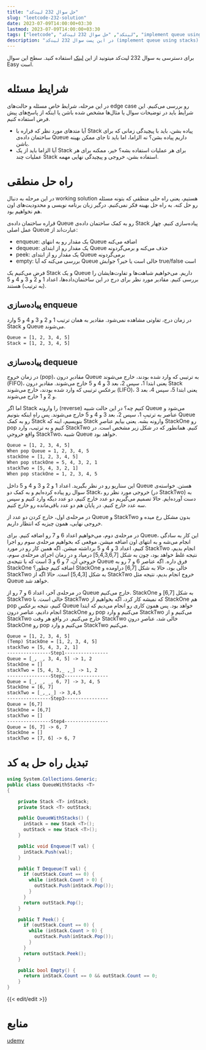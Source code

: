 ```yaml
---
title: "حل سوال 232 لیت‌کد"
slug: "leetcode-232-solution"
date: 2023-07-09T14:00:00+03:30
lastmod: 2023-07-09T14:00:00+03:30
tags: ["leetcode", "لیتکد", "حل سوال 232 لیت‌کد", "implement queue using stacks"]
description: "در این پست سوال 232 لیت‌کد (implement queue using stacks) رو حل می‌کنیم"
---
```

برای دسترسی به سوال 232 لیت‌کد میتونید از این [لینک](https://leetcode.com/problems/implement-queue-using-stacks/) استفاده کنید. سطح این سوال Easy است.

# شرایط مسئله

در این مرحله، شرایط خاص مسئله و حالت‌های edge case رو بررسی می‌کنیم. این شرایط باید در توضیحات سوال یا مثال‌ها مشخص شده باشن یا اینکه از پاسخ‌های پیش فرض استفاده کنیم.

*   آیا متدهای مورد نظر که قراره با Stack پیاده بشن، باید با پیچیدگی زمانی که برای ساختمان داده‌ی Queue داریم پیاده بشن؟ نه الزاما، اما باید تا جای ممکن بهینه باشن.
*   آیا الزاما باید از یک Stack برای هر عملیات استفاده بشه؟ خیر، ممکنه برای هر عملیات چند Stack استفاده بشن، خروجی و پیچیدگی نهایی مهمه.

# راه حل منطقی

در این مرحله به دنبال working solution هستیم، یعنی راه حلی منطقی که بتونه مسئله رو حل کنه. به راه حل بهینه فکر نمی‌کنیم. درگیر زبان برنامه نویسی و محدودیت‌های اون هم نخواهیم بود.

قراره ساختمان داده‌ی Queue رو به کمک ساختمان داده‌ی Stack پیاده‌سازی کنیم. چهار عمل اصلی Queue عبارت‌اند از:

*   enqueue: یک مقدار رو به انتهای Queue اضافه می‌کنه
*   dequeue: یک مقدار رو از ابتدای Queue حذف می‌کنه و برمی‌گردونه
*   peek: یک مقدار رو از ابتدای Queue برمی‌گردونه
*   empty: بررسی می‌کنه که آیا Queue خالی است یا خیر؟ جوابش true/false است

فرض می‌کنیم یک Stack و یک Queue داریم. می‌خواهیم شباهت‌ها و تفاوت‌هایشان را بررسی کنیم. مقادیر مورد نظر برای درج در این ساختمان‌داده‌ها، اعداد 1 و 2 و 3 و 4 و 5 (به ترتیب) هستند.

## پیاده‌سازی enqueue

در زمان درج، تفاوتی مشاهده نمی‌شود. مقادیر به همان ترتیب 1 و 2 و 3 و 4 و 5 وارد Stack و Queue می‌شوند.

```txt
Queue = [1, 2, 3, 4, 5]
Stack = [1, 2, 3, 4, 5]
```

## پیاده‌سازی dequeue

در زمان خروج (pop)، مقادیرِ درون Queue به ترتیبی که وارد شده بودند، خارج می‌شوند (FIFO)، یعنی ابتدا 1، سپس 2، بعد 3 و 4 و 5 خارج می‌شوند. مقادیرِ درون Stack برعکسِ ترتیبی که وارد شده بودند، خارج می‌شوند (LIFO)، یعنی ابتدا 5، سپس 4، بعد 3 و 2 و 1 خارج می‌شوند.

اما اگر Stack را وارونه (reverse) کنیم چه؟ در این حالت شبیه Queue می‌شود و عناصر به ترتیبِ 1، سپس 2، بعد 3 و 4 و 5 خارج می‌شوند. پس راهِ اینکه بتونیم Queue رو به کمک Stack بنویسیم، اینه که Stack وارونه بشه. یعنی بیایم عناصرِ StackOne رو pop کنیم و به ترتیب، وارد StackTwo کنیم. همانطور که در شکل زیر مشخص است. در واقع خروجیِ StackTwo، شبیه Queue خواهد بود.

```txt
Queue = [1, 2, 3, 4, 5]
When pop Queue = 1, 2, 3, 4, 5
stackOne = [1, 2, 3, 4, 5]
When pop stackOne = 5, 4, 3, 2, 1
stackTwo = [5, 4, 3, 2, 1]
When pop stackOne = 1, 2, 3, 4, 5
```

این سناریو رو در نظر بگیرید. اعداد 1 و 2 و 3 و 4 و 5 داخل Queue هستن. خواسته‌ی سوال رو پیاده کرده‌ایم و به کمک دو Stack، خروجی مورد نظر رو (در StackTwo) به دست آورده‌ایم. حالا تصمیم می‌گیریم دو عدد خارج کنیم، دو عدد دیگه وارد کنیم و سپس سه عدد خارج کنیم. در پایان هم دو عدد باقی‌مانده رو خارج کنیم.

در مرحله‌ی اول، خارج کردن دو عدد از Queue و StackTwo بدون مشکل رخ میده و خروجی نهایی، همون چیزیه که انتظار داریم.

در مرحله‌ی دوم، می‌خواهیم اعداد 6 و 7 رو اضافه کنیم. برای Queue، این کار به سادگی انجام می‌شه و به انتهای اون اضافه میشن. موقعی که بخواهیم مرحله‌ی سوم رو اجرا کنیم، اعداد 3 و 4 و 5 برداشته میشن. اگه همین کار رو در مورد StackTwo انجام بدیم، نتیجه غلط خواهد بود، چون به شکل \[5,4,3,6,7\] درمیاد و در زمان اجرای مرحله‌ی سوم، خروجیِ آن، 7 و 6 و 3 است که با نتیجه‌ی Queue فرق داره. اگه عناصر 6 و 7 رو به StackOne اضافه کنیم چطور؟ StackOne خالی بود، حالا به شکل \[6,7\] دراومده و StackTwo به شکل \[5,4,3\] است. حالا اگه از StackTwo خروج انجام بدیم، نتیجه مثل Queue خواهد شد.

در مرحله‌ی آخر، اعداد 6 و 7 رو از Queue خارج می‌کنیم. StackOne به شکل \[6,7\] و StackTwo خالی است. با StackTwo که نمیشه کار کرد، اگه بخواهیم از StackOne هم pop کنیم، نتیجه برعکسِ Queue خواهد بود. پس همون کاری رو انجام می‌دیم که ابتدا انجام دادیم، عناصر درون StackOne رو pop می‌کنیم و وارد StackTwo می‌کنیم و از StackTwo خارج می‌کنیم. در واقع هر وقت StackTwo خالی شد، عناصرِ درونِ StackOne رو pop می‌کنیم و وارد StackTwo می‌کنیم.

```txt
Queue = [1, 2, 3, 4, 5]
(Temp) StackOne = [1, 2, 3, 4, 5]
stackTwo = [5, 4, 3, 2, 1]
----------------Step1----------------
Queue = [_, _, 3, 4, 5] -> 1, 2
StackOne = []
stackTwo = [5, 4, 3,_ ,_] -> 1, 2
----------------Step2----------------
Queue = [_, _, _, 6, 7] -> 3, 4, 5
StackOne = [6, 7]
stackTwo = [_,_,_] -> 3,4,5
----------------Step3----------------
Queue = [6,7]
StackOne = [6,7]
stackTwo = []
----------------Step4----------------
Queue = [6, 7] -> 6, 7
StackOne = []
stackTwo = [7, 6] -> 6, 7
```

# تبدیل راه حل به کد

```csharp
using System.Collections.Generic;
public class QueueWithStacks <T> 
{

    private Stack <T> inStack;
    private Stack <T> outStack;

    public QueueWithStacks() {
      inStack = new Stack <T>();
      outStack = new Stack <T>();
    }

    public void Enqueue(T val) {
      inStack.Push(val);
    }

    public T Dequeue(T val) {
      if (outStack.Count == 0) {
        while (inStack.Count > 0) {
          outStack.Push(inStack.Pop());
        }
      }
      return outStack.Pop();
    }

    public T Peek() {
      if (outStack.Count == 0) {
        while (inStack.Count > 0) {
          outStack.Push(inStack.Pop());
        }
      }
      return outStack.Peek();
    }

    public bool Empty() {
      return inStack.Count == 0 && outStack.Count == 0;
    }
}
```

{{< edit/edit >}}

# منابع
[udemy](https://www.udemy.com/course/master-the-coding-interview-big-tech-faang-interviews/)